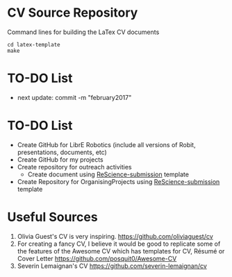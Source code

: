 CV Source Repository
====


Command lines for building the LaTex CV documents

```
cd latex-template
make
```

# TO-DO List

* next update: commit -m "february2017"



# TO-DO List

* Create GitHub for LibrE Robotics (include all versions of Robit, presentations, documents, etc)
* Create GitHub for my projects
* Create repository for outreach activities
  * Create document using [ReScience-submission](https://github.com/ReScience/ReScience-submission/tree/master/article) template
* Create Repository for OrganisingProjects using [ReScience-submission](https://github.com/ReScience/ReScience-submission/tree/master/article) template




# Useful Sources
1. Olivia Guest's CV is very inspiring.
https://github.com/oliviaguest/cv
2. For creating a fancy CV, I believe it would be good to replicate
some of the features of the Awesome CV which has templates
for CV, Résumé or Cover Letter
https://github.com/posquit0/Awesome-CV
3. Severin Lemaignan's CV
https://github.com/severin-lemaignan/cv
